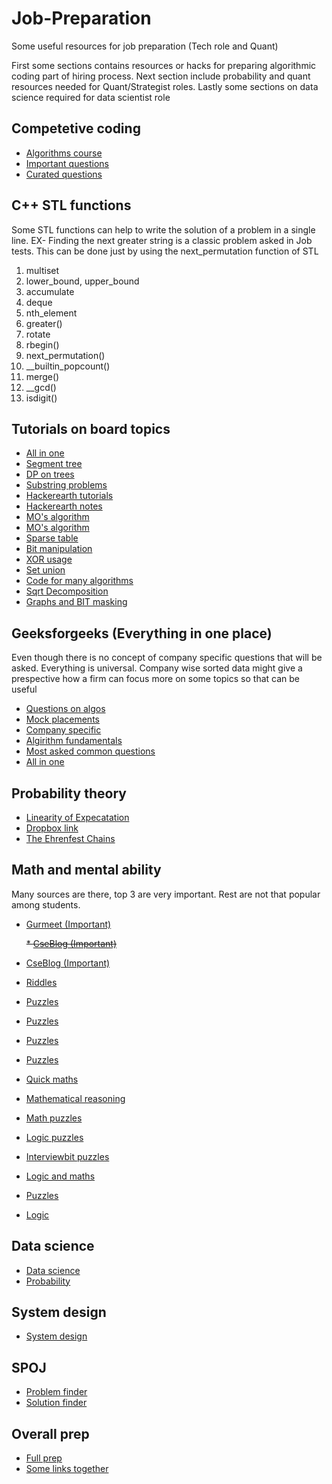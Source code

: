 # Job-Preparation
Some useful resources for job preparation (Tech role and Quant)

First some sections contains resources or hacks for preparing algorithmic coding part of hiring process. Next section include probability and quant resources needed for Quant/Strategist roles. Lastly some sections on data science required for data scientist role 


## Competetive coding
* [Algorithms course](http://www3.cs.stonybrook.edu/~skiena/373/)
* [Important questions](https://www.quora.com/What-is-a-list-of-data-structures-that-a-competitive-programmer-must-know/answer/Sameer-Gulati-3)
* [Curated questions](https://jeremyaguilon.me/blog/ranking_interview_questions_by_cram_score)


## C++ STL functions

Some STL functions can help to write the solution of a problem in a single line. EX- Finding the next greater string is a classic problem asked in Job tests. This can be done just by using the next_permutation function of STL

1) multiset
2) lower_bound, upper_bound
3) accumulate
4) deque
5) nth_element
6) greater<int>()
7) rotate
8) rbegin()
9) next_permutation()
10) __builtin_popcount()
11) merge()
12) __gcd()
13) isdigit()


## Tutorials on board topics

* [All in one](https://cp-algorithms.com/)
* [Segment tree](https://codeforces.com/blog/entry/15890)
* [DP on trees](https://codeforces.com/blog/entry/20935)
* [Substring problems](https://leetcode.com/problems/minimum-window-substring/discuss/26808/Here-is-a-10-line-template-that-can-solve-most-'substring'-problems)
* [Hackerearth tutorials](https://www.hackerearth.com/practice/algorithms/searching/linear-search/tutorial/)
* [Hackerearth notes](https://www.hackerearth.com/practice/notes/trending/)
* [MO's algorithm](https://www.hackerearth.com/practice/notes/mos-algorithm/)
* [MO's algorithm](https://blog.anudeep2011.com/mos-algorithm/)
* [Sparse table](https://www.hackerearth.com/practice/notes/sparse-table/)
* [Bit manipulation](https://www.hackerearth.com/practice/notes/bit-manipulation/)
* [XOR usage](https://www.hackerrank.com/challenges/xor-key/topics)
* [Set union](https://www.hackerearth.com/practice/notes/disjoint-set-union-union-find/)
* [Code for many algorithms](https://github.com/mission-peace/interview)
* [Sqrt Decomposition](https://cp-algorithms.com/data_structures/sqrt_decomposition.html#toc-tgt-7)
* [Graphs and BIT masking](https://codeforces.com/blog/entry/337)

## Geeksforgeeks (Everything in one place)

Even though there is no concept of company specific questions that will be asked. Everything is universal. Company wise sorted data might give a prespective how a firm can focus more on some topics so that can be useful

* [Questions on algos](https://www.geeksforgeeks.org/must-do-coding-questions-for-companies-like-amazon-microsoft-adobe/)
* [Mock placements](https://practice.geeksforgeeks.org/courses/SudoPlacement/)
* [Company specific](https://www.geeksforgeeks.org/company-preparation/)
* [Algirithm fundamentals](https://www.geeksforgeeks.org/fundamentals-of-algorithms/)
* [Most asked common questions](https://www.geeksforgeeks.org/interview-preparation-for-software-developer/)
* [All in one](https://www.geeksforgeeks.org/practice-for-cracking-any-coding-interview/)


## Probability theory

* [Linearity of Expecatation](https://brilliant.org/wiki/linearity-of-expectation/)
* [Dropbox link](https://www.dropbox.com/sh/fgoe7o5w1uxcklc/AADEGVgARVOz1475wzXAotC7a?dl=0)
* [The Ehrenfest Chains](http://www.randomservices.org/random/markov/Ehrenfest.html#inv1)


## Math and mental ability

Many sources are there, top 3 are very important. Rest are not that popular among students. 

* [Gurmeet (Important)](https://gurmeet.net/puzzles/)
 
  ~~* [CseBlog (Important)](http://www.cseblog.com/?m=1)~~
* [CseBlog (Important)](https://pratikpoddarcse.blogspot.com/)
* [Riddles](http://puzzles.nigelcoldwell.co.uk/)
* [Puzzles](https://gmatclub.com/forum/combination-and-probability-references-if-you-have-56486.html)
* [Puzzles](https://gmatclub.com/forum/advanced-search/?search_id=tag&tag_id=54)
* [Puzzles](https://gmatclub.com/forum/advanced-search/?search_id=tag&tag_id=33)
* [Puzzles](https://alokgoyal1971.com/)
* [Quick maths](https://rankyourbrain.com/mental-math/)
* [Mathematical reasoning](https://www.jobtestprep.com/mathematical-reasoning-test-practice?idev_username=Wallstreet)
* [Math puzzles](http://www.qbyte.org/puzzles/p003s.html)
* [Logic puzzles](http://puzzles.nigelcoldwell.co.uk/twelve.htm)
* [Interviewbit puzzles](https://www.interviewbit.com/puzzles/)
* [Logic and maths](https://www.mathsisfun.com/puzzles/logic-puzzles-index.html)
* [Puzzles](http://www.crazyforcode.com/logical-puzzle/)
* [Logic](http://www.folj.com/puzzles/)


## Data science

* [Data science](https://www.analyticsvidhya.com/blog/tag/multiple-choice-question-machine-learning/)
* [Probability](https://www.analyticsvidhya.com/blog/2017/04/40-questions-on-probability-for-all-aspiring-data-scientists/)


## System design

* [System design](https://github.com/donnemartin/system-design-primer)


## SPOJ

* [Problem finder](http://problemclassifier.appspot.com/)
* [Solution finder](http://spojtoolkit.com/)

## Overall prep

* [Full prep](https://yangshun.github.io/tech-interview-handbook/coding-signals)
* [Some links together](https://onedrive.live.com/view.aspx?resid=408513754672F185!2007&ithint=file%2cdocx&authkey=!ADYlYgbrO_fCXb4)
